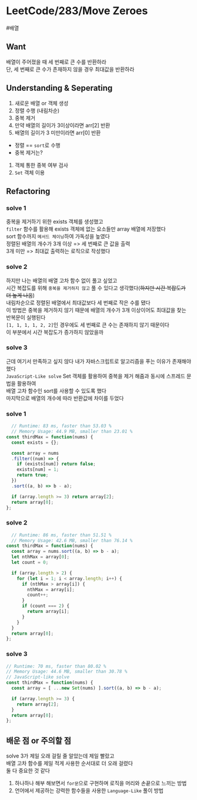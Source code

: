 # LeetCode/283/Move Zeroes

#배열

## Want
배열이 주어졌을 때 세 번째로 큰 수를 반환하라  
단, 세 번째로 큰 수가 존재하지 않을 경우 최대값을 반환하라  

## Understanding & Seperating
1. 새로운 배열 or 객체 생성
2. 정렬 수행 (내림차순)
3. 중복 제거
4. 만약 배열의 길이가 3이상이라면 arr[2] 반환
5. 배열의 길이가 3 미만이라면 arr[0] 반환

- 정렬 == `sort`로 수행
- 중복 제거는?  
1) 객체 통한 중복 여부 검사  
2) `Set` 객체 이용

## Refactoring

### solve 1
중복을 제거하기 위한 exists 객체를 생성했고  
`filter` 함수를 활용해 exists 객체에 없는 요소들만 array 배열에 저장했다  
sort 함수까지 `메서드 체이닝`하여 가독성을 높였다  
정렬된 배열의 개수가 3개 이상 => 세 번째로 큰 값을 출력  
3개 미만 => 최대값 출력하는 로직으로 작성했다  

### solve 2
하지만 나는 배열의 배열 고차 함수 없이 풀고 싶었고  
시간 복잡도를 위해 `중복을 제거하지 않고` 풀 수 있다고 생각했다(~~하지만 시간 복잡도가 더 높게 나옴~~)  
내림차순으로 정렬된 배열에서 최대값보다 세 번째로 작은 수를 됐다  
이 방법은 중복을 제거하지 않기 때문에 배열의 개수가 3개 이상이어도 최대값을 찾는 반복문이 실행된다  
`[1, 1, 1, 1, 2, 2]`인 경우에도 세 번째로 큰 수는 존재하지 않기 때문이다  
이 부분에서 시간 복잡도가 증가하지 않았을까  

### solve 3
근데 여기서 만족하고 싶지 않다
내가 자바스크립트로 알고리즘을 푸는 이유가 존재해야 했다  
`JavaScript-Like solve`
Set 객체를 활용하여 중복을 제거 해줌과 동시에 스프레드 문법을 활용하여  
배열 고차 함수인 sort를 사용할 수 있도록 했다  
마지막으로 배열의 개수에 따라 반환값에 차이를 두었다

### solve 1

```js
  // Runtime: 83 ms, faster than 53.03 %
  // Memory Usage: 44.9 MB, smaller than 23.01 %
const thirdMax = function(nums) {
  const exists = {};

  const array = nums
  .filter((num) => {
    if (exists[num]) return false;
    exists[num] = 1;
    return true;
  })
  .sort((a, b) => b - a);

  if (array.length >= 3) return array[2];
  return array[0];
};
```

### solve 2

```js
  // Runtime: 86 ms, faster than 51.51 %
  // Memory Usage: 42.6 MB, smaller than 76.14 %
const thirdMax = function(nums) {
  const array = nums.sort((a, b) => b - a);
  let nthMax = array[0];
  let count = 0;

  if (array.length > 2) {
    for (let i = 1; i < array.length; i++) {
      if (nthMax > array[i]) {
        nthMax = array[i];
        count++;
      }
      if (count === 2) {
        return array[i];
      }
    }
  }
  return array[0];
};
```

### solve 3

```js
// Runtime: 70 ms, faster than 80.02 %
// Memory Usage: 44.6 MB, smaller than 30.78 %
// JavaScript-like solve
const thirdMax = function(nums) {
  const array = [ ...new Set(nums) ].sort((a, b) => b - a);

  if (array.length >= 3) {
    return array[2];
  }
  return array[0];
};
```

## 배운 점 or 주의할 점
solve 3가 제일 오래 걸릴 줄 알았는데 제일 빨랐고  
배열 고차 함수를 제일 적게 사용한 순서대로 더 오래 걸렸다  
둘 다 중요한 것 같다
1. 하나하나 해부 해보면서 `for문`으로 구현하며 로직을 머리와 손끝으로 느끼는 방법
2. 언어에서 제공하는 강력한 함수들을 사용한 `Language-Like` 풀이 방법
